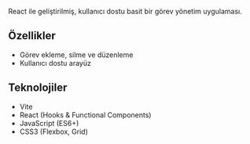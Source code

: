React ile geliştirilmiş, kullanıcı dostu basit bir görev yönetim uygulaması.

## Özellikler

- Görev ekleme, silme ve düzenleme
- Kullanıcı dostu arayüz

## Teknolojiler

- Vite
- React (Hooks & Functional Components)
- JavaScript (ES6+)
- CSS3 (Flexbox, Grid)


